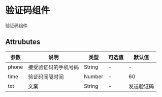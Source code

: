 <!--
 * @Author: wang_yechao
 * @Date: 2020-02-29 13:17:38
 -->

# 验证码组件

验证码组件

## Attrubutes

| 参数  | 说明                 | 类型   | 可选值 | 默认值     |
| ----- | -------------------- | ------ | ------ | ---------- |
| phone | 接受验证码的手机号码 | String | -      | -          |
| time  | 验证码间隔时间       | Number | -      | 60         |
| txt   | 文案                 | String | -      | 发送验证码 |
